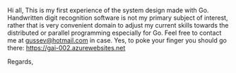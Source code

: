 Hi all,
This is my first experience of the system design made with Go.
Handwritten digit recognition software is not my primary subject of interest, 
rather that is very convenient domain to adjust my current skills towards the distributed or parallel programming especially for Go.
Feel free to contact me at gussev@hotmail.com in case.
Yes, to poke your finger you should go there:
https://gai-002.azurewebsites.net

Regards,
